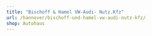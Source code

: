 ```yaml
---
title: "Bischoff & Hamel VW-Audi- Nutz.Kfz"
url: /hannover/bischoff-und-hamel-vw-audi-nutz-kfz/
shop: Autohaus
---
```

